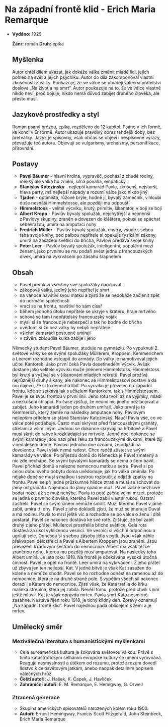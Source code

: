 # Na západní frontě klid - Erich Maria Remarque

- **Vydáno:** 1929

  **Žánr:** román **Druh:** epika

  ## Myšlenka

  Autor chtěl dílem ukázat, jak dokáže válka změnit mladé lidi, jejich pohled na svět a jejich psychiku. Autor do díla zakomponoval vlastní zkušenosti z války. Poukazuje, že ve válce se utvářejí válečná přátelství doslova „Na život a na smrt“. Autor poukazuje na to, že ve válce vlastně nikdo neví, proč bojuje, nikdo nemá důvod zabíjet druhého člověka, ale přesto musí.

  ## Jazykové prostředky a styl

  Román psaný prózou, epika, rozděleno do 12 kapitol. Psáno v Ich formě, ke konci v Er formě. Autor ukazuje pravdivý obraz tehdejší doby, bez přetvářky. Jazyk je spisovný, však občas se objeví i nespisovné výrazy, převažuje řeč autora. Objevují se vulgarismy, archaizmy, personifikace, přirovnání.

  ## Postavy

  - **Pavel Bäumer** - hlavní hrdina, vypravěč, pochází z chudé rodiny, měkký ale válka ho změní, silná povaha, empatický
  - **Stanislav Katczinsky** - nejlepší kamarád Pavla, zkušený, nejstarší, hlava party, má nejlepší nápady a rozumí válce jako nikdo jiný
  - **Tjaden** - optimista, růžové brýle, hodně jí, bývalý zámečník, v hloubi duše nesnáší Himmelstosse, ale později mu odpouští
  - **Himmelstoss** - velitel výcviku, krutý, primitiv, šikanátor, v boji se bojí
  - **Albert Kropp** - Pavlův bývalý spolužák, nejchytřejší a nejmenší z Pavlovy skupiny, zraněn a dovezen do kláštera, pokusí se spáchat sebevraždu, umírá na amputaci nohy
  - **Fredrich Müller** - Pavlův bývalý spolužák, chytrý, všude s sebou tahá svoje knihy, pod palbou nepřítele si opakuje fyzikální zákony, umírá na zasažení světlicí do břicha, Pavlovi předává svoje knihy
  - **Peter Leer** - Pavlův bývalý spolužák, inteligentní, populární mezi ženami, jako prvnímu se mu podaří svést jednu z francouzských dívek, umírá na vykrvácení po zásahu šrapnelem

  ## Obsah

  - Pavel přemluví všechny své spolužáky narukovat
  - zákopová válka, jediný jeho nepřítel je smrt
  - na vánoce navštíví svou matku a zjistí že se nedokáže začlenit zpět do normální společnosti
  - vrací se na frontu, navštíví ho sám císař
  - během jednoho útoku nepřítele se ukryje v kráteru, hraje mrtvého
  - schová se tam i nepřátelský francouzský voják
  - myslí si že francouz je nebezpečí a tak ho bodne do břicha
  - uvědomí si že bez války by nebyli nepřátelé
  - všichni kamarádi postupně umírají
  - v závěru zbloudila kulka zabije i jeho

  Německý student Pavel Bäumer, studuje na gymnáziu. Po vypuknutí 2. světové války se se svými spolužáky Müllerem, Kroppem, Kemmerichem a Leerem rozhodne vstoupit do armády. Do války je namotivoval jejich učitel Kantorek. Jako první čeká Pavla desetinedělní výcvik. Avšak dostane jako velitele výcviku muže jménem Himmelstoss. Himmelstoss byl krutý a vyžíval se v šikanování mladých rekrutů. Pavel prožívá nejrůznější druhy šikany, ale nakonec se Himmelstossovi postaví a dá mu najevo, že si to nenechá líbit. Po výcviku je převelen na západní frontu, kde se setkává jak s učitelem Kantorkem, tak s Himmelstossem. Pavel je se svou frontou v první linii. Jeho rotu tvoří až na výjimky, mladí a nezkušení chlapci. Po čase zjišťují, že neumí nic jiného než bojovat a zabíjet. Jeho kamarádi jeden po druhém umírají. Jako první je to Kemmerich, který zemře na následky amputace nohy. Pavlovým nejlepším přítelem se stává Stanislav Katczinský. Naučí Pavla vše, co ve válce poté potřebuje. Často musí skrývat před francouzskými granáty, střelami a vším jiným. Jednou se dokonce skrývají na hřbitově a Pavel musí skrýt do rakve k rozkládající se mrtvole. Jedné noci dokonce se svými kamarády jdou nazí přes řeku za francouzskými dívkami, které žijí v nedalekém domě. Pavlovi jednoho dne oznámí, že odjíždí na dovolenou. Pavel však nemá radost. Chce raději zůstat se svými kamarády ve válce. Po příjezdu domů do Německa je Pavel zmatený a nic zde nechápe. Se svými bývalými kamarády se nemá o čem bavit. Pavel přichází domů a nalezne nemocnou matku a setru. Pavel si po celou dobu svého pobytu doma uvědomuje, jak ho válka změnila. Po nějaké době se musí s matkou i sestrou rozloučit a odjíždí zpátky na frontu. Pavel se při jedné průzkumné hlídce ztratí a musí se schovat do jámy od granátu. Najednou do jámy spadne muž. Pavel začne bezhlavě bodat nože, až se muž nehýbe. Pavla to poté začne velmi mrzet, protože se jedná o prvního člověka, kterého Pavel zabil vlastní rukou. Ostatní zastřelil. Pavel se svým činem nemůže smířit. Muž, kterého Pavel v jámě zabil, umírá tři dny. Pavel z jeho dokladů zjistí, že muž se jmenuje Duval a má rodinu. Pavla to mrzí ještě víc a rozhodne se po válce o ženu i dítě postarat. Pavel se nakonec dostává ke své rotě. Zjišťuje, že byl zabit druhý z jeho přátel. Müllerovi prostřelila břicho světlice. Celá rota dostává za úkol vyklizenou vesnici. Ve vesnici si všichni odpočinou a ugrilují sele. Odnesou si s sebou zásoby jídla v pytli. Jsou však náhle překvapeni dělostřelci a Pavel s Albertem Kroppem jsou zraněni. Jsou převezeni k řádovým sestrám do nemocnice. Albert má však těžce zraněnou nohu, kterou mu později musí amputovat. Na následky toho Albert umírá. Je léto roku 1918. Na frontě je očekávána vysoká útočná činnost. Pavel je opět na frontě. Leer umírá na vykrvácení. Z jeho přátel už zbývá jen ten nejlepší, Kat. V jedné bitvě je však Kat zasažen do kolene a nemůže chodit. Pavel se ho rozhodne odnést na ramenou až do nemocnice, která je na druhé straně pole. S vypětím všech sil nakonec dorazí i s Katem do nemocnice. Zjistí však, že Kata trefila do krku malinká střepina, která jej zabila. Nevěří tomu, protože před chvílí s ním ještě mluvil. Kat je však opravdu mrtev. Pavla smrt Kata nesmírně zasáhne. Nastává říjen roku 1918, je tichý klidný den. Zprávy oznamují „Na západní frontě klid“. Pavel najednou padá obličejem k zemi a je mrtev.

  ## Umělecký směr

  ### Meziválečná literatura s humanistickými myšlenkami

  - Celá euroamerická kultura je šokována světovou válkou. Právě s tímto katastrofickým selháním evropské kultury se umění vyrovnává. Reaguje nesmyslností a útěkem od rozumu, protože rozum dovedl lidstvo k celosvětovým jatkám, anebo naopak detailním popisem válečných hrůz.
  - **Čeští autoři:** J. Hašek, K. Čapek, J. Havlíček
  - **Zahraniční autoři:** E. M. Remarque, E. Hemigway, G. Orwell

  ### Ztracená generace

  - Skupina amerických spisovatelů narozených kolem roku 1900.
  - **Autoři:** Ernest Hemingway, Francis Scott Fitzgerald, John Steinbeck, Erich Maria Remarque